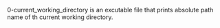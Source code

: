 0-current_working_directory is an excutable file that prints absolute path name of th current working directory.
